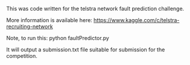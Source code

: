 This was code written for the telstra network fault prediction challenge.

More information is available here:
https://www.kaggle.com/c/telstra-recruiting-network

Note, to run this:
python faultPredictor.py

It will output a submission.txt file suitable for submission for the competition.
